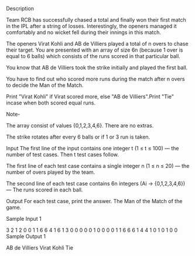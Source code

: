 Description

Team RCB has successfully chased a total and finally won their first match in the IPL after a string of losses. Interestingly, the openers managed it comfortably and no wicket fell during their innings in this match.

The openers Virat Kohli and AB de Villiers played a total of n overs to chase their target. You are presented with an array of size 6n (because 1 over is equal to 6 balls) which consists of the runs scored in that particular ball.

You know that AB de Villiers took the strike initially and played the first ball.

You have to find out who scored more runs during the match after n overs to decide the Man of the Match.

Print "Virat Kohli" if Virat scored more, else "AB de Villiers".Print "Tie" incase when both scored equal runs.

Note-

The array consist of values {0,1,2,3,4,6}. There are no extras.

The strike rotates after every 6 balls or if 1 or 3 run is taken.


Input
The first line of the input contains one integer t (1 ≤ t ≤ 100) — the number of test cases. Then t test cases follow.

The first line of each test case contains a single integer n (1 ≤ n ≤ 20) — the number of overs played by the team.

The second line of each test case contains 6n integers (Ai -> {0,1,2,3,4,6}) — The runs scored in each ball.


Output
For each test case, print the answer. The Man of the Match of the game.


Sample Input 1 

3
2
1 2 0 0 1 1 6 6 4 1 6 1
3
0 0 0 0 0 1 0 0 0 0 1 1 6 6 6 1 4 4
1
0 1 0 1 0 0
Sample Output 1

AB de Villiers
Virat Kohli
Tie